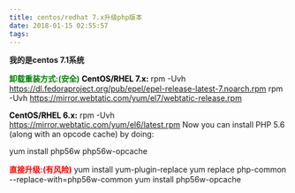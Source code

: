 ```yaml
---
title: centos/redhat 7.x升级php版本
date: 2018-01-15 02:55:57
tags:
---
```

**我的是centos 7.1系统**

<font color=green>**卸载重装方式:(安全)**</font>
<font color=black>**CentOS/RHEL 7.x:**</font>
rpm -Uvh https://dl.fedoraproject.org/pub/epel/epel-release-latest-7.noarch.rpm
rpm -Uvh https://mirror.webtatic.com/yum/el7/webtatic-release.rpm

<font color=black>**CentOS/RHEL 6.x:**</font>
rpm -Uvh https://mirror.webtatic.com/yum/el6/latest.rpm
Now you can install PHP 5.6 (along with an opcode cache) by doing:

yum install php56w php56w-opcache

<font color=red>**直接升级:(有风险)**</font>
yum install yum-plugin-replace
yum replace php-common --replace-with=php56w-common
yum install php56w-opcache
